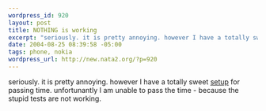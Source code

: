 ```yaml
--- 
wordpress_id: 920
layout: post
title: NOTHING is working
excerpt: "seriously. it is pretty annoying. however I have a totally sweet setup for passing time. unfortunantly I am unable to pass the time - because the stupid tests are not working. "
date: 2004-08-25 08:39:58 -05:00
tags: phone, nokia
wordpress_url: http://new.nata2.org/?p=920
---
```

seriously. it is pretty annoying. however I have a totally sweet <a href="http://www.nata2.info/?path=pictures%2Fmisc%2Fphone_camera%2Fphotolog&amp;img=1093419681-Nokia6600(334).jpg">setup</a> for passing time. unfortunantly I am unable to pass the time - because the stupid tests are not working. 
